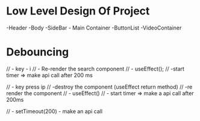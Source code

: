 # Low Level Design Of Project
  -Header
  -Body
     -SideBar
     - Main Container
       -ButtonList
       -VideoContainer

# Debouncing
// - key - i
//    - Re-render the search component
//    - useEffect();
//    -start timer => make api call after 200 ms

// - key press ip
//   -destroy the component (useEffect return method)
//   -re render the component
//   - useEffect()
//   - start timer => make a api call after 200ms

// - setTimeout(200) - make an api call